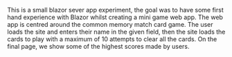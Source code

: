This is a small blazor sever app experiment, the goal was to have some first hand experience with Blazor whilst creating a mini game web app. The web app is centred around the common memory match card game. 
The user loads the site and enters their name in the given field, then the site loads the cards to play with a maximum of 10 attempts to clear all the cards.
On the final page, we show some of the highest scores made by users.  
